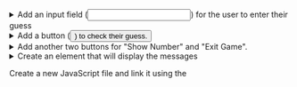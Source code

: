 

<details>
  <summary>Add an input field (<input>) for the user to enter their guess</summary>

```html
<input type="number" id="guess">

```
</details>


<details>
  <summary>Add a button (<button>) to check their guess.</summary>
  
```html
<button class="checkGuess">Guess</button>

```
</details>

<details>
  <summary>Add another two buttons for "Show Number" and "Exit Game".</summary>
  
```html

  <button class="showNumber">Show Number</button>
  <button class="exitGame">Exit Game</button>

```
</details>


<details>
  <summary>Create an element that will display the messages</summary>
  
```html
  <p id="message"></p>

```
</details>


Create a new JavaScript file and link it using the <script> tag at the bottom of the <body> section.
In the JavaScript file, define variables for the input field, the message area, and the buttons.
<details>
  <summary>--></summary>
  
```js
const guessInput = document.getElementById('guess');
const message = document.getElementById('message');
let guess = document.querySelector('.checkGuess').addEventListener('click',checkGuess)
let showNum = document.querySelector('.showNumber').addEventListener('click',showNumber)
let exit = document.querySelector('.exitGame').addEventListener('click',exitGame)

```
</details>

Define variables for the: 
- random number (we will store our randomly generated number in case we will have to display it later on), 
- number of guesses (we will store here the number of times it took till the number was guessed and display it later on), 
- and a game over flag (this will be a boolean )
<details>
  <summary>--></summary>
  
```js

let randomNumber;
let guesses = 0;
let gameOver = false;

```
</details>


<details>
  <summary>Write a newGame() function to start a new game, which generates a random number between 1 and 100, resets the guess count, and sets the game over flag to false.</summary>
  
```js
function newGame() {
  randomNumber = Math.floor(Math.random() * 100) + 1;// Generate a random number between 1 and 100
  guesses = 0;
  gameOver = false;
  message.textContent = '';
}

```
</details>


<details>
  <summary>Write a checkGuess() function which is called when the user clicks the "Check Guess" button.
  - The function first checks if the game is over. If it is, then the function does nothing: </summary>
  
```js
if (gameOver) {
    return;
  }
```
</details>

<details>
  <summary>If the game is not over, the function gets the user's guess from the input field and checks if it is valid (i.e. it is a number between 1 and 100). </summary>
  
```js
  // Get the user's guess
  const guess = parseInt(guessInput.value);

  // Check if the guess is valid
  if (isNaN(guess) || guess < 1 || guess > 100) {
    message.textContent = 'Please enter a valid number.';
    return;
  }
```
</details>


<details>
  <summary>If the guess is valid, the function increments the guess count and checks if the guess is equal to the random number. If the guess is equal to the random number, the function displays a message in the message area congratulating the user on guessing the number and indicating the number of guesses they took. It also sets the gameOver flag to true.</summary>
  
```js
 guesses++;
   if (guess === randomNumber) {
    message.textContent = `Congratulations! You guessed the number in ${guesses} ${guesses === 1 ? 'guess' : 'guesses'}!`;
    gameOver = true;
```
</details>

<details>
  <summary>If the guess is not equal to the random number, the function displays a message in the message area indicating whether the guess is too high or too low.</summary>
  
```js
 } else if (guess < randomNumber) {
    message.textContent = 'Too low! Guess again.';
  } else {
    message.textContent = 'Too high! Guess again.';
  }
```
</details>


<details>
  <summary>The function then clears the input field by setting its value to an empty string.</summary>
  
```js
   guessInput.value = ''
}
```
</details>


<details>
  <summary>Write a reset() function to reset the game to the initial state, which calls the newGame() function, resets the input field</summary>
  
```js
 
```
</details>

<details>
  <summary>Write a showNumber() function to display the random number in the message area when the "Show Number" button is clicked.</summary>
  
```js
 function showNumber() {
    message.textContent = `The number was ${randomNumber}.`;
  }
```
</details>

<details>
  <summary>Write an exitGame() function to close the browser window when the "Exit Game" button is clicked.</summary>
  
```js
  function exitGame() {
    window.close();
  }
  
```
</details>
  
<details>
  <summary>Call the newGame() function to start a new game when the page loads.</summary>
  
```js
newGame();
  
```
</details>


Test the game in the browser to make sure it's working as expected.